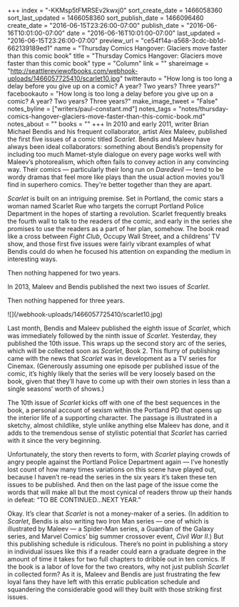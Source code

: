 +++
index = "-KKMsp5tFMRSEv2kwxj0"
sort_create_date = 1466058360
sort_last_updated = 1466058360
sort_publish_date = 1466096460
create_date = "2016-06-15T23:26:00-07:00"
publish_date = "2016-06-16T10:01:00-07:00"
date = "2016-06-16T10:01:00-07:00"
last_updated = "2016-06-15T23:26:00-07:00"
preview_url = "ce54f14a-a568-3cdc-bb1d-662139189ed1"
name = "Thursday Comics Hangover: Glaciers move faster than this comic book"
title = "Thursday Comics Hangover: Glaciers move faster than this comic book"
type = "Column"
link = ""
shareimage = "http://seattlereviewofbooks.com/webhook-uploads/1466057725410/scarlet10.jpg"
twitterauto = "How long is too long a delay before you give up on a comic? A year? Two years? Three years?"
facebookauto = "How long is too long a delay before you give up on a comic? A year? Two years? Three years?"
make_image_tweet = "False"
notes_byline = ["writers/paul-constant.md"]
notes_tags = "notes/thursday-comics-hangover-glaciers-move-faster-than-this-comic-book.md"
notes_about = ""
books = ""
+++
In 2010 and early 2011, writer Brian Michael Bendis and his frequent collaborator, artist Alex Maleev, published the first five issues of a comic titled *Scarlet*. Bendis and Maleev have always been ideal collaborators: something about Bendis’s propensity for including too much Mamet-style dialogue on every page works well with Maleev’s photorealism, which often fails to convey action in any convincing way. Their comics — particularly their long run on *Daredevil* — tend to be wordy dramas that feel more like plays than the usual action movies you’ll find in superhero comics. They're better together than they are apart.

*Scarlet* is built on an intriguing premise. Set in Portland, the comic stars a woman named Scarlet Rue who targets the corrupt Portland Police Department in the hopes of starting a revolution. Scarlet frequently breaks the fourth wall to talk to the readers of the comic, and early in the series she promises to use the readers as a part of her plan, somehow. The book read like a cross between *Fight Club*, Occupy Wall Street, and a childrens’ TV show, and those first five issues were fairly vibrant examples of what Bendis could do when he focused his attention on expanding the medium in interesting ways.

Then nothing happened for two years.

In 2013, Maleev and Bendis published the next two issues of *Scarlet*.

Then nothing happened for three years.

<p class="image-left">![](/webhook-uploads/1466057725410/scarlet10.jpg)</p>

Last month, Bendis and Maleev published the eighth issue of *Scarlet*, which was immediately followed by the ninth issue of *Scarlet*. Yesterday, they published the 10th issue. This wraps up the second story arc of the series, which will be collected soon as *Scarlet*, Book 2. This flurry of publishing came with the news that *Scarlet* was in development as a TV series for Cinemax. (Generously assuming one episode per published issue of the comic, it’s highly likely that the series will be very loosely based on the book, given that they’ll have to come up with their own stories in less than a single seasons’ worth of shows.)

The 10th issue of *Scarlet* kicks off with one of the best sequences in the book, a personal account of sexism within the Portland PD that opens up the interior life of a supporting character. The passage is illustrated in a sketchy, almost childlike, style unlike anything else Maleev has done, and it adds to the tremendous sense of stylistic potential that *Scarlet* has carried with it since the very beginning.

Unfortunately, the story then reverts to form, with *Scarlet* playing crowds of angry people against the Portland Police Department again — I’ve honestly lost count of how many times variations on  this scene have played out, because I haven’t re-read the series in the six years it’s taken these ten issues to be published. And then on the last page of the issue come the words that will make all but the most cynical of readers throw up their hands in defeat: “TO BE CONTINUED…NEXT YEAR.”

Okay. It’s clear that *Scarlet* is not a money-maker of a series. (In addition to *Scarlet*, Bendis is also writing two Iron Man series — one of which is illustrated by Maleev — a Spider-Man series, a Guardian of the Galaxy series, and Marvel Comics’ big summer crossover event, *Civil War II*.) But this publishing schedule is ridiculous. There’s no point in publishing a story in individual issues like this if a reader could earn a graduate degree in the amount of time it takes for two full chapters to dribble out in ten comics. If the book is a labor of love for the two creators, why not just publish *Scarlet* in collected form? As it is, Maleev and Bendis are just frustrating the few loyal fans they have left with this erratic publication schedule and squandering the considerable good will they built with those striking first issues.
